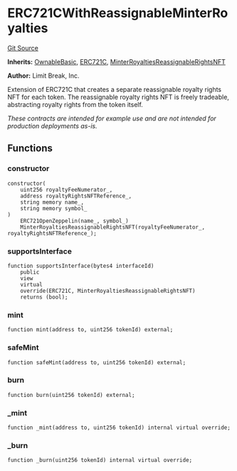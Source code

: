 # ERC721CWithReassignableMinterRoyalties
[Git Source](https://github.com/zanzai-dev/creator-token-standards/blob/e3ca932d2edc594487078ba2c4da4e803f84d6a3/src/examples/erc721c/ERC721CWithReassignableMinterRoyalties.sol)

**Inherits:**
[OwnableBasic](/src/access/OwnableBasic.sol/abstract.OwnableBasic.md), [ERC721C](/src/erc721c/ERC721C.sol/abstract.ERC721C.md), [MinterRoyaltiesReassignableRightsNFT](/src/programmable-royalties/MinterRoyaltiesReassignableRightsNFT.sol/abstract.MinterRoyaltiesReassignableRightsNFT.md)

**Author:**
Limit Break, Inc.

Extension of ERC721C that creates a separate reassignable royalty rights NFT for each token.
The reassignable royalty rights NFT is freely tradeable, abstracting royalty rights from the token itself.

*These contracts are intended for example use and are not intended for production deployments as-is.*


## Functions
### constructor


```solidity
constructor(
    uint256 royaltyFeeNumerator_,
    address royaltyRightsNFTReference_,
    string memory name_,
    string memory symbol_
)
    ERC721OpenZeppelin(name_, symbol_)
    MinterRoyaltiesReassignableRightsNFT(royaltyFeeNumerator_, royaltyRightsNFTReference_);
```

### supportsInterface


```solidity
function supportsInterface(bytes4 interfaceId)
    public
    view
    virtual
    override(ERC721C, MinterRoyaltiesReassignableRightsNFT)
    returns (bool);
```

### mint


```solidity
function mint(address to, uint256 tokenId) external;
```

### safeMint


```solidity
function safeMint(address to, uint256 tokenId) external;
```

### burn


```solidity
function burn(uint256 tokenId) external;
```

### _mint


```solidity
function _mint(address to, uint256 tokenId) internal virtual override;
```

### _burn


```solidity
function _burn(uint256 tokenId) internal virtual override;
```

